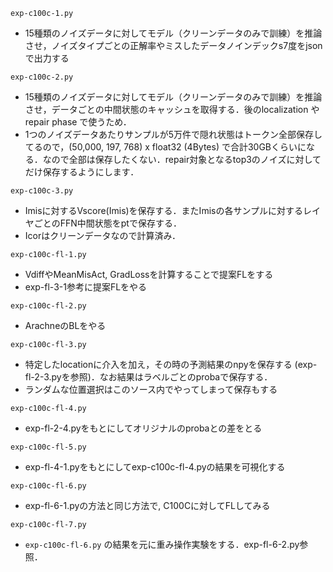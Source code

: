 `exp-c100c-1.py`
- 15種類のノイズデータに対してモデル（クリーンデータのみで訓練）を推論させ，ノイズタイプごとの正解率やミスしたデータノインデックs7度をjsonで出力する

`exp-c100c-2.py`
- 15種類のノイズデータに対してモデル（クリーンデータのみで訓練）を推論させ，データごとの中間状態のキャッシュを取得する．後のlocalization や repair phase で使うため．
- 1つのノイズデータあたりサンプルが5万件で隠れ状態はトークン全部保存してるので，(50,000, 197, 768) x float32 (4Bytes) で合計30GBくらいになる．なので全部は保存したくない．repair対象となるtop3のノイズに対してだけ保存するようにします．

`exp-c100c-3.py`
- Imisに対するVscore(Imis)を保存する．またImisの各サンプルに対するレイヤごとのFFN中間状態をptで保存する．
- Icorはクリーンデータなので計算済み．

`exp-c100c-fl-1.py`
- VdiffやMeanMisAct, GradLossを計算することで提案FLをする
- exp-fl-3-1参考に提案FLをやる

`exp-c100c-fl-2.py`
- ArachneのBLをやる

`exp-c100c-fl-3.py`
- 特定したlocationに介入を加え，その時の予測結果のnpyを保存する (exp-fl-2-3.pyを参照)．なお結果はラベルごとのprobaで保存する．
- ランダムな位置選択はこのソース内でやってしまって保存もする

`exp-c100c-fl-4.py`
- exp-fl-2-4.pyをもとにしてオリジナルのprobaとの差をとる

`exp-c100c-fl-5.py`
- exp-fl-4-1.pyをもとにしてexp-c100c-fl-4.pyの結果を可視化する

`exp-c100c-fl-6.py`
- exp-fl-6-1.pyの方法と同じ方法で, C100Cに対してFLしてみる

`exp-c100c-fl-7.py`
- `exp-c100c-fl-6.py` の結果を元に重み操作実験をする．exp-fl-6-2.py参照．
